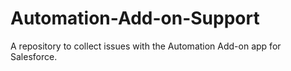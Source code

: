 # Automation-Add-on-Support
A repository to collect issues with the Automation Add-on app for Salesforce.
